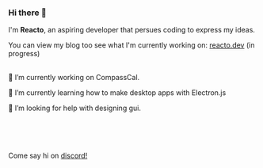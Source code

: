 ### Hi there 👋

I'm __Reacto__, an aspiring developer that persues coding to express my ideas.

You can view my blog too see what I'm currently working on: [reacto.dev](https://reacto.dev/) (in progress)
<br>
<br>

🔭 I’m currently working on CompassCal.

🌱 I’m currently learning how to make desktop apps with Electron.js

🤔 I’m looking for help with designing gui.

<br>
<br>
<br>

Come say hi on [discord!](http://discordapp.com/users/961431044156948480)

<!--
**reactoimpact/reactoimpact** is a ✨ _special_ ✨ repository because its `README.md` (this file) appears on your GitHub profile.

Here are some ideas to get you started:

- 🔭 I’m currently working on ...
- 🌱 I’m currently learning ...
- 👯 I’m looking to collaborate on ...
- 🤔 I’m looking for help with ...
- 💬 Ask me about ...
- 📫 How to reach me: ...
- 😄 Pronouns: ...
- ⚡ Fun fact: ...
-->
